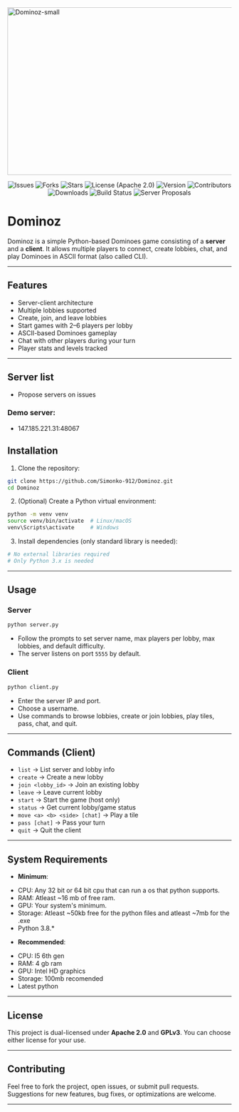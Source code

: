 <img width="1057" height="376" alt="Dominoz-small" src="https://github.com/user-attachments/assets/2389e413-81e5-4d77-aebb-a0f0d6cf2ffc" />
<p align="center"> 
    <img src="https://img.shields.io/github/issues/Simonko-912/Dominoz" alt="Issues">
    <img src="https://img.shields.io/github/forks/Simonko-912/Dominoz" alt="Forks">
    <img src="https://img.shields.io/github/stars/Simonko-912/Dominoz" alt="Stars">
    <img src="https://img.shields.io/badge/License-Apache%202.0-blue.svg" alt="License (Apache 2.0)">
    <img src="https://img.shields.io/badge/version-0.0.1-blue" alt="Version">
    <img src="https://img.shields.io/badge/contributors-0-orange" alt="Contributors">
    <img src="https://img.shields.io/github/downloads/Simonko-912/Dominoz/total" alt="Downloads">
    <img src="https://img.shields.io/badge/build-passing-brightgreen" alt="Build Status">
    <img src="https://img.shields.io/badge/Servers-Proposals%20Welcome-blue" alt="Server Proposals">
</p>


# Dominoz

Dominoz is a simple Python-based Dominoes game consisting of a **server** and a **client**. It allows multiple players to connect, create lobbies, chat, and play Dominoes in ASCII format (also called CLI).

---

## Features

- Server-client architecture
- Multiple lobbies supported
- Create, join, and leave lobbies
- Start games with 2–6 players per lobby
- ASCII-based Dominoes gameplay
- Chat with other players during your turn
- Player stats and levels tracked

---
## Server list
- Propose servers on issues

### Demo server:
- 147.185.221.31:48067
## Installation

1. Clone the repository:

```bash
git clone https://github.com/Simonko-912/Dominoz.git
cd Dominoz
````

2. (Optional) Create a Python virtual environment:

```bash
python -m venv venv
source venv/bin/activate  # Linux/macOS
venv\Scripts\activate     # Windows
```

3. Install dependencies (only standard library is needed):

```bash
# No external libraries required
# Only Python 3.x is needed
```

---

## Usage

### Server

```bash
python server.py
```

* Follow the prompts to set server name, max players per lobby, max lobbies, and default difficulty.
* The server listens on port `5555` by default.

### Client

```bash
python client.py
```

* Enter the server IP and port.
* Choose a username.
* Use commands to browse lobbies, create or join lobbies, play tiles, pass, chat, and quit.

---

## Commands (Client)

* `list` → List server and lobby info
* `create` → Create a new lobby
* `join <lobby_id>` → Join an existing lobby
* `leave` → Leave current lobby
* `start` → Start the game (host only)
* `status` → Get current lobby/game status
* `move <a> <b> <side> [chat]` → Play a tile
* `pass [chat]` → Pass your turn
* `quit` → Quit the client

---

## System Requirements

* **Minimum**: 
- CPU: Any 32 bit or 64 bit cpu that can run a os that python supports.
- RAM: Atleast ~16 mb of free ram.
- GPU: Your system's minimum. 
- Storage: Atleast ~50kb free for the python files and atleast ~7mb for the .exe
- Python 3.8.*

* **Recommended**:
- CPU: I5 6th gen
- RAM: 4 gb ram
- GPU: Intel HD graphics
- Storage: 100mb recomended
- Latest python

---

## License

This project is dual-licensed under **Apache 2.0** and **GPLv3**. You can choose either license for your use.

---

## Contributing

Feel free to fork the project, open issues, or submit pull requests.
Suggestions for new features, bug fixes, or optimizations are welcome.

---
